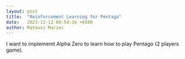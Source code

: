 ```yaml
---
layout: post
title:  "Reinforcement Learning for Pentago"
date:   2023-12-12 08:54:16 +0100
author: Mateusz Marzec
---
```



I want to implememt Alpha Zero to learn how to play Pentago (2 players game).